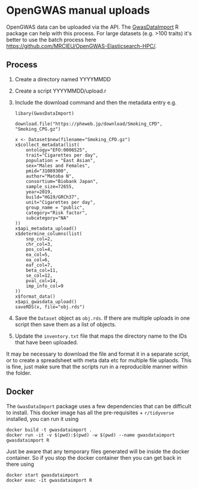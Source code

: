 # OpenGWAS manual uploads

OpenGWAS data can be uploaded via the API. The [GwasDataImport](https://github.com/mrcieu/gwasdataimport) R package can help with this process. For large datasets (e.g. >100 traits) it's better to use the batch process here https://github.com/MRCIEU/OpenGWAS-Elasticsearch-HPC/.


## Process

1. Create a directory named YYYYMMDD
2. Create a script YYYYMMDD/upload.r
3. Include the download command and then the metadata entry e.g.

	```
	libary(GwasDataImport)

	download.file("https://pheweb.jp/download/Smoking_CPD", "Smoking_CPG.gz")

	x <- Dataset$new(filename="Smoking_CPD.gz")
	x$collect_metadata(list(
		ontology="EFO:0006525",
		trait="Cigarettes per day",
		population = "East Asian",
		sex="Males and Females",
		pmid="31089300",
		author="Matoba N",
		consortium="Biobank Japan",
		sample_size=72655,
		year=2019,
		build="HG19/GRCh37",
		unit="Cigarettes per day",
		group_name = "public",
		category="Risk factor",
		subcategory="NA"
	))
	x$api_metadata_upload()
	x$determine_columns(list(
		snp_col=2,
		chr_col=3,
		pos_col=4,
		ea_col=5,
		oa_col=6,
		eaf_col=7,
		beta_col=11,
		se_col=12,
		pval_col=14,
		imp_info_col=9
	))
	x$format_data()
	x$api_gwasdata_upload()
	saveRDS(x, file="obj.rds")
	```

4. Save the `Dataset` object as `obj.rds`. If there are multiple uploads in one script then save them as a list of objects.
5. Update the `inventory.txt` file that maps the directory name to the IDs that have been uploaded.

It may be necessary to download the file and format it in a separate script, or to create a spreadsheet with meta data etc for multiple file uplaods. This is fine, just make sure that the scripts run in a reproducible manner within the folder.

## Docker

The `GwasDataImport` package uses a few dependencies that can be difficult to install. This docker image has all the pre-requisites + `r/tidyverse` installed, you can run it using

```
docker build -t gwasdataimport .
docker run -it -v $(pwd):$(pwd) -w $(pwd) --name gwasdataimport gwasdataimport R
```

Just be aware that any temporary files generated will be inside the docker container. So if you stop the docker container then you can get back in there using

```
docker start gwasdataimport
docker exec -it gwasdataimport R
```
